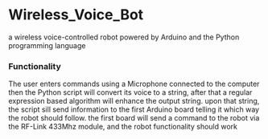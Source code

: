 # Wireless_Voice_Bot
a wireless voice-controlled robot powered by Arduino and the Python programming language

<h3>Functionality</h3>

<p>The user enters commands using a Microphone connected to the computer
then the Python script will convert its voice to a string, after that a regular expression based algorithm will enhance
the output string.
upon that string, the script sill send information to the first Arduino board telling it which way the robot should follow.
the first board will send a command to the robot via the RF-Link 433Mhz module, and the robot functionality should work
</p>
